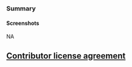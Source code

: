 ### Summary

<!-- ✍️ A clear and concise description...-->

#### Screenshots

NA

<!-- ✍️ Add screenshots of before and after changes where applicable-->

## [Contributor license agreement](https://github.com/harness/oats/blob/main/CONTRIBUTOR_LICENSE_AGREEMENT.md)
